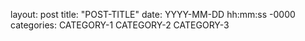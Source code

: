 layout: post
title: "POST-TITLE"
date: YYYY-MM-DD hh:mm:ss -0000
categories: CATEGORY-1 CATEGORY-2 CATEGORY-3
